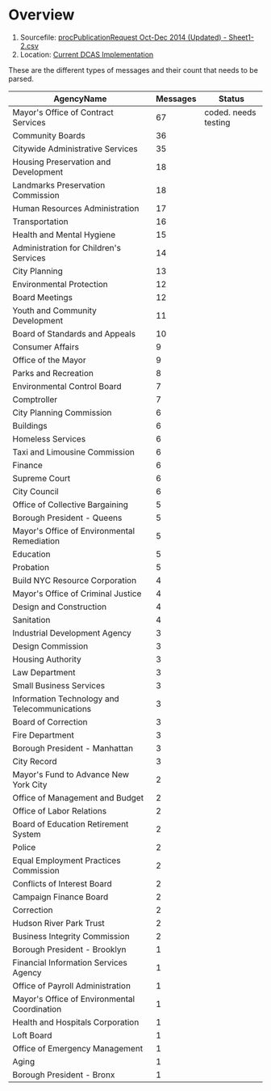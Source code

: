 # Overview

1. Sourcefile: [procPublicationRequest Oct-Dec 2014 (Updated) - Sheet1-2.csv](https://github.com/CityOfNewYork/CROL-PDF/blob/master/Current%20DCAS%20Implementation/DCAS%20Database%20Sample%20data/procPublicationRequest%20Oct-Dec%202014%20(Updated)%20-%20Sheet1-2.csv)
2. Location: [Current DCAS Implementation](https://github.com/CityOfNewYork/CROL-PDF/blob/master/Current%20DCAS%20Implementation/DCAS%20Database%20Sample%20data/)

These are the different types of messages and their count that needs to be parsed.

AgencyName                                      | Messages    | Status
------------------------------------------------|-------------|---------------------
Mayor's Office of Contract Services             |67           | coded. needs testing
Community Boards                                |36           |
Citywide Administrative Services                |35           |
Housing Preservation and Development            |18           |
Landmarks Preservation Commission               |18           |
Human Resources Administration                  |17           |
Transportation                                  |16           |
Health and Mental Hygiene                       |15           |
Administration for Children's Services          |14           |
City Planning                                   |13           |
Environmental Protection                        |12           |
Board Meetings                                  |12           |
Youth and Community Development                 |11           |
Board of Standards and Appeals                  |10           |
Consumer Affairs                                | 9           |
Office of the Mayor                             | 9           |
Parks and Recreation                            | 8           |
Environmental Control Board                     | 7           |
Comptroller                                     | 7           |
City Planning Commission                        | 6           |
Buildings                                       | 6           |
Homeless Services                               | 6           |
Taxi and Limousine Commission                   | 6           |
Finance                                         | 6           |
Supreme Court                                   | 6           |
City Council                                    | 6           |
Office of Collective Bargaining                 | 5           |
Borough President - Queens                      | 5           |
Mayor's Office of Environmental Remediation     | 5           |
Education                                       | 5           |
Probation                                       | 5           |
Build NYC Resource Corporation                  | 4           |
Mayor's Office of Criminal Justice              | 4           |
Design and Construction                         | 4           |
Sanitation                                      | 4           |
Industrial Development Agency                   | 3           |
Design Commission                               | 3           |
Housing Authority                               | 3           |
Law Department                                  | 3           |
Small Business Services                         | 3           |
Information Technology and Telecommunications   | 3           |
Board of Correction                             | 3           |
Fire Department                                 | 3           |
Borough President - Manhattan                   | 3           |
City Record                                     | 3           |
Mayor's Fund to Advance New York City           | 2           |
Office of Management and Budget                 | 2           |
Office of Labor Relations                       | 2           |
Board of Education Retirement System            | 2           |
Police                                          | 2           |
Equal Employment Practices Commission           | 2           |
Conflicts of Interest Board                     | 2           |
Campaign Finance Board                          | 2           |
Correction                                      | 2           |
Hudson River Park Trust                         | 2           |
Business Integrity Commission                   | 2           |
Borough President - Brooklyn                    | 1           |
Financial Information Services Agency           | 1           |
Office of Payroll Administration                | 1           |
Mayor's Office of Environmental Coordination    | 1           |
Health and Hospitals Corporation                | 1           |
Loft Board                                      | 1           |
Office of Emergency Management                  | 1           |
Aging                                           | 1           |
Borough President - Bronx                       | 1           |
